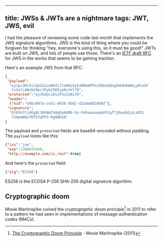 ----
title: JWSs & JWTs are a nightmare
tags: JWT, JWS, evil
----

I had the pleasure of reviewing some code last month that implements the JWS signature algorithms. JWS is the kind of thing where you could be forgiven for thinking "hey, everyone's using this, so it must be good!" JWTs are built on JWS, and lots of people use those. There's an [IETF draft RFC](https://datatracker.ietf.org/doc/html/draft-ietf-jose-json-web-signature) for JWS in the works that seems to be gaining traction.

Here's an example JWS from that RFC:

```json
{
 "payload":
  "eyJpc3MiOiJqb2UiLA0KICJleHAiOjEzMDA4MTkzODAsDQogImh0dHA6Ly9leGF
   tcGxlLmNvbS9pc19yb290Ijp0cnVlfQ",
 "protected":"eyJhbGciOiJFUzI1NiJ9",
 "header":
  {"kid":"e9bc097a-ce51-4036-9562-d2ade882db0d"},
 "signature":
  "DtEhU3ljbEg8L38VWAfUAqOyKAM6-Xx-F4GawxaepmXFCgfTjDxw5djxLa8IS
   lSApmWQxfKTUJqPP3-Kg6NU1Q"
}
```

The payload and `protected` fields are base64-encoded without padding. The `payload` looks like this:

```json
{"iss":"joe",
 "exp":1300819380,
 "http://example.com/is_root":true}
```

And here's the `protected` field:

```json
{"alg":"ES256"}
```

ES256 is the ECDSA P-256 SHA-256 digital signature algorithm.

## Cryptographic doom

Moxie Marlinspike coined the _cryptographic doom principle_[^cryptographic-doom] in 2011 to refer to a pattern he had seen in implementations of message authentication codes (MACs).

[^cryptographic-doom]: [The Cryptographic Doom Principle](https://moxie.org/2011/12/13/the-cryptographic-doom-principle.html) - Moxie Marlinspike (2011)
[^signature-formats]: [Envelopes and Wrappers and Formats, Oh My!](https://dlorenc.medium.com/signature-formats-9b7b2a127473) - Dan Lorenc (2021)
[^critical-jwt-vulnerabilities]: [Critical vulnerabilities in JSON Web Token libraries](https://auth0.com/blog/critical-vulnerabilities-in-json-web-token-libraries/) - Tim McLean (2020)

